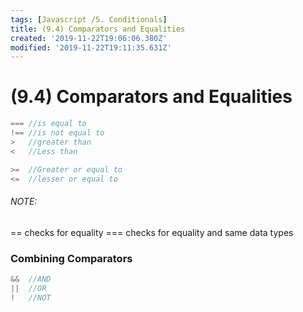 ```yaml
---
tags: [Javascript /5. Conditionals]
title: (9.4) Comparators and Equalities
created: '2019-11-22T19:06:06.380Z'
modified: '2019-11-22T19:11:35.631Z'
---
```


# (9.4) Comparators and Equalities

```js
=== //is equal to 
!== //is not equal to
>   //greater than
<   //Less than

>=  //Greater or equal to
<=  //lesser or equal to
```
###### NOTE:
== checks for equality
=== checks for equality and same data types

### Combining Comparators

```js
&&  //AND
||  //OR
!   //NOT
```
